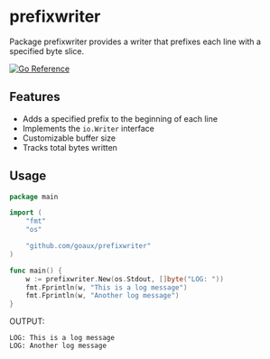 # prefixwriter
Package prefixwriter provides a writer that prefixes each line with a specified byte slice.

[![Go Reference](https://pkg.go.dev/badge/github.com/goaux/prefixwriter.svg)](https://pkg.go.dev/github.com/goaux/prefixwriter)

## Features

- Adds a specified prefix to the beginning of each line
- Implements the `io.Writer` interface
- Customizable buffer size
- Tracks total bytes written

## Usage

```go
package main

import (
	"fmt"
	"os"

	"github.com/goaux/prefixwriter"
)

func main() {
	w := prefixwriter.New(os.Stdout, []byte("LOG: "))
	fmt.Fprintln(w, "This is a log message")
	fmt.Fprintln(w, "Another log message")
}
```

OUTPUT:

```
LOG: This is a log message
LOG: Another log message
```
